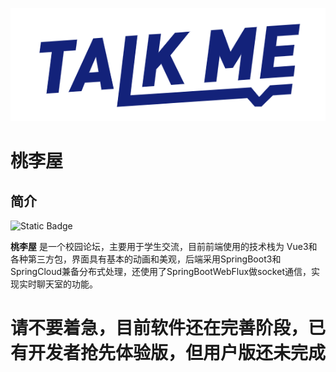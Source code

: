 ![talk me](./public/talk-me.png)

# 桃李屋



## 简介
![Static Badge](https://img.shields.io/badge/license-MIT-bule?link=https%3A%2F%2Fgithub.com%2Figgzq%2Fahut_forum%2Fblob%2Fmain%2FLICENSE)


**桃李屋**  是一个校园论坛，主要用于学生交流，目前前端使用的技术栈为 Vue3和各种第三方包，界面具有基本的动画和美观，后端采用SpringBoot3和SpringCloud兼备分布式处理，还使用了SpringBootWebFlux做socket通信，实现实时聊天室的功能。



# 请不要着急，目前软件还在完善阶段，已有开发者抢先体验版，但用户版还未完成
